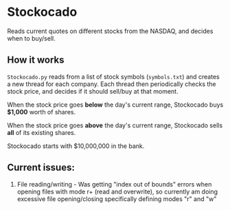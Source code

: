 # Stockocado

Reads current quotes on different stocks from the NASDAQ, and decides when to buy/sell.

## How it works

`Stockocado.py` reads from a list of stock symbols (`symbols.txt`) and creates a new thread for each company. Each thread then periodically checks the stock price, and decides if it should sell/buy at that moment.

When the stock price goes __below__ the day's current range, Stockocado buys __$1,000__ worth of shares.

When the stock price goes __above__ the day's current range, Stockocado sells __all__ of its existing shares. 

Stockocado starts with $10,000,000 in the bank.

## Current issues:
 1. File reading/writing - Was getting "index out of bounds" errors when opening files with mode r+ (read and overwrite), so currently am doing excessive file opening/closing specifically defining modes "r" and "w"
